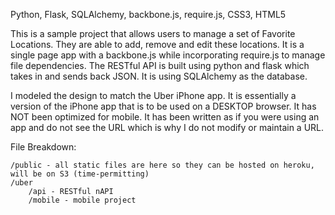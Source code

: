 Python, Flask, SQLAlchemy, backbone.js, require.js, CSS3, HTML5

This is a sample project that allows users to manage a set of Favorite Locations.  They are able to add, remove and edit these locations.  It is a single page app with a backbone.js while incorporating require.js to manage file dependencies.  The RESTful API is built using python and flask which takes in and sends back JSON.  It is using SQLAlchemy as the database.

I modeled the design to match the Uber iPhone app.  It is essentially a version of the iPhone app that is to be used on a DESKTOP browser.  It has NOT been optimized for mobile.  It has been written as if you were using an app and do not see the URL which is why I do not modify or maintain a URL.


File Breakdown:

	/public - all static files are here so they can be hosted on heroku, will be on S3 (time-permitting)
	/uber
		/api - RESTful nAPI
		/mobile - mobile project

